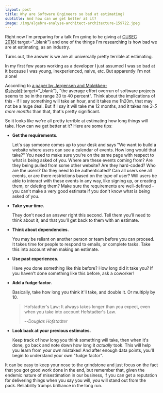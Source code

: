 ```yaml
---
layout: post
title: Why are Software Engineers so bad at estimating?
subtitle: And how can we get better at it?
image: /img/algebra-analyse-architect-architecture-159722.jpeg
---
```


Right now I'm preparing for a talk I'm going to be giving at [CUSEC 2018](http://2018.cusec.net/){:target="_blank"} 
and one of the things I'm researching is how bad we are at estimating, as an industry.

Turns out, the answer is we are all universally pretty terrible at estimating.

In my first few years working as a developer I just assumed I was so bad at it 
because I was young, inexperienced, naive, etc. But apparently I'm not alone!

According to [a paper by Jørgensen and Moløkken-Østvold](http://ieeexplore.ieee.org/document/1377193/){:target="_blank"}, 
"the average effort overrun of software projects seems to be in the range 30 to 40 percent". 
Think about the implications of this - if I say something will take an hour, and it takes me 1h20m, that may not be a 
huge deal. But if I say it will take me 12 months, and it takes me *3-5 more months* than that, that's pretty
significant.

So it looks like we're all pretty terrible at estimating how long things will take. How can we get better at it?
Here are some tips:

- **Get the requirements.**
   
   Let's say someone comes up to your desk and says "We want to build a website 
where users can see a calendar of events. How long would that take?" You need to make
sure you're on the same page with respect to what is being asked of you. Where are 
these events coming from? Are they being pulled from some other website? Are they hard-coded?
Who are the users? Do they need to be authenticated? Can all users see all events, or are there restrictions based on 
the type of user? Will users be able to interact with these events in any way, like signing up, or creating them, or deleting them?
Make sure the requirements are well-defined - you can't make a very good estimate if you don't know what is being asked of you.

- **Take your time.**
   
   They don't need an answer right this second. Tell them you'll need to think about it,
and that you'll get back to them with an estimate.

- **Think about dependencies.**
   
   You may be reliant on another person or team before you can proceed. It takes time for people to respond to emails, 
or complete tasks. Take this into account when making an estimate.

- **Use past experiences.**
   
   Have you done something like this before? How long did it take you? If you haven't done something like this before,
ask a coworker! 

- **Add a fudge factor.**
   
   Basically, take how long you think it'll take, and double it. Or multiply by 10.
   
   > Hofstadter's Law: It always takes longer than you expect, even when you take into account Hofstadter's Law.
   >
   > --<cite>Douglas Hofstadter</cite>

- **Look back at your previous estimates.**

   Keep track of how long you think something will take, then when it's done, go back and 
   note down how long it *actually* took. This will help you learn from your own mistakes! And after 
   enough data points, you'll begin to understand your own "fudge factor".
   
   
It can be easy to keep your nose to the grindstone and just focus on the fact that you got good work done in the end,
but remember that, given the endemic nature of misestimation in our business, if you can get a reputation for delivering things
when you say you will, you will stand out from the pack. Reliability trumps brilliance in the long run.